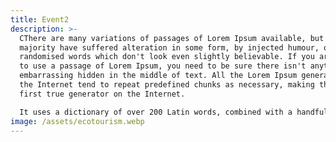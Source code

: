 ```yaml
---
title: Event2
description: >-
  CThere are many variations of passages of Lorem Ipsum available, but the
  majority have suffered alteration in some form, by injected humour, or
  randomised words which don't look even slightly believable. If you are going
  to use a passage of Lorem Ipsum, you need to be sure there isn't anything
  embarrassing hidden in the middle of text. All the Lorem Ipsum generators on
  the Internet tend to repeat predefined chunks as necessary, making this the
  first true generator on the Internet.

  It uses a dictionary of over 200 Latin words, combined with a handful of model sentence structures, to generate Lorem Ipsum which looks reasonable. The generated Lorem Ipsum is therefore always free from repetition, injected humour, or non-characteristic words etc.
image: /assets/ecotourism.webp
---
```

